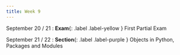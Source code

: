 ```yaml
---
title: Week 9
---
```


September 20 / 21
: **Exam**{: .label .label-yellow } First Partial Exam

September 21 / 22
: **Section**{: .label .label-purple } Objects in Python, Packages and Modules

